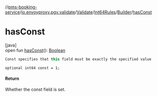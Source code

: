 //[pms-booking-service](../../../../../index.md)/[io.envoyproxy.pgv.validate](../../../index.md)/[Validate](../../index.md)/[Int64Rules](../index.md)/[Builder](index.md)/[hasConst](has-const.md)

# hasConst

[java]\
open fun [hasConst](has-const.md)(): [Boolean](https://kotlinlang.org/api/core/kotlin-stdlib/kotlin/-boolean/index.html)

```kotlin
Const specifies that this field must be exactly the specified value

```
`optional int64 const = 1;`

#### Return

Whether the const field is set.